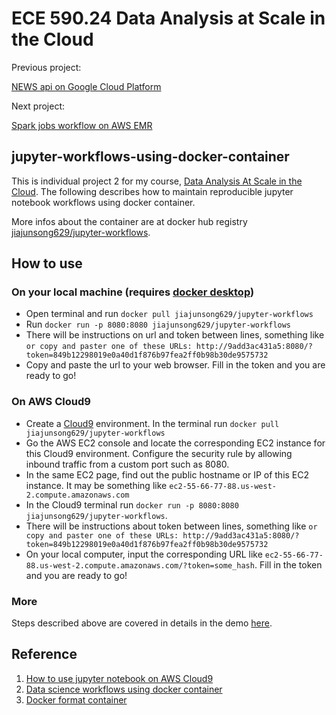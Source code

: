# ECE 590.24 Data Analysis at Scale in the Cloud

Previous project:

[NEWS api on Google Cloud Platform](https://github.com/JiajunSong629/NEWS_API_on_Google_Cloud_Platform)

Next project:

[Spark jobs workflow on AWS EMR](https://github.com/JiajunSong629/AWS_EMR_Spark_Workflow)


## jupyter-workflows-using-docker-container

This is individual project 2 for my course, [Data Analysis At Scale in the Cloud](https://noahgift.github.io/cloud-data-analysis-at-scale/). The following describes how to maintain reproducible jupyter notebook workflows using docker container. 

More infos about the container are at docker hub registry [jiajunsong629/jupyter-workflows](https://hub.docker.com/repository/docker/jiajunsong629/jupyter-workflows).

## How to use

### On your local machine (requires [docker desktop](https://docs.docker.com/install/))
- Open terminal and run `docker pull jiajunsong629/jupyter-workflows`
- Run `docker run -p 8080:8080 jiajunsong629/jupyter-workflows`
- There will be instructions on url and token between lines, something like `or copy and paster one of these URLs: http://9add3ac431a5:8080/?token=849b12298019e0a40d1f876b97fea2ff0b98b30de9575732`
- Copy and paste the url to your web browser. Fill in the token and you are ready to go!

### On AWS Cloud9
- Create a [Cloud9](https://aws.amazon.com/cloud9/) environment. In the terminal run `docker pull jiajunsong629/jupyter-workflows`
- Go the AWS EC2 console and locate the corresponding EC2 instance for this Cloud9 environment. Configure the security rule by allowing inbound traffic from a custom port such as 8080.
- In the same EC2 page, find out the public hostname or IP of this EC2 instance. It may be something like `ec2-55-66-77-88.us-west-2.compute.amazonaws.com`
- In the Cloud9 terminal run `docker run -p 8080:8080 jiajunsong629/jupyter-workflows`.
- There will be instructions about token between lines, something like `or copy and paster one of these URLs: http://9add3ac431a5:8080/?token=849b12298019e0a40d1f876b97fea2ff0b98b30de9575732`
- On your local computer, input the corresponding URL like `ec2-55-66-77-88.us-west-2.compute.amazonaws.com/?token=some_hash`. Fill in the token and you are ready to go!

### More
Steps described above are covered in details in the demo [here](https://www.youtube.com/watch?v=VLz5qpXlB0E&feature=youtu.be).

## Reference
1. [How to use jupyter notebook on AWS Cloud9](https://trello.com/b/FjN4RUli/publicwiki)
2. [Data science workflows using docker container](https://github.com/alysivji/talks/tree/master/data-science-workflows-using-docker-containers)
3. [Docker format container](https://noahgift.github.io/cloud-data-analysis-at-scale/topics/docker-format-containers)

